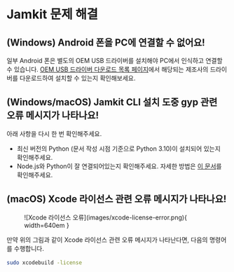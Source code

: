 # Jamkit 문제 해결

## (Windows) Android 폰을 PC에 연결할 수 없어요!

일부 Android 폰은 별도의 OEM USB 드라이버를 설치해야 PC에서 인식하고 연결할 수 있습니다. [OEM USB 드라이버 다운로드 목록 페이지](/reference/install-android-oem/)에서 해당되는 제조사의 드라이버를 다운로드하여 설치할 수 있는지 확인해보세요.

## (Windows/macOS) Jamkit CLI 설치 도중 gyp 관련 오류 메시지가 나타나요!

아래 사항을 다시 한 번 확인해주세요.

* 최신 버전의 Python (문서 작성 시점 기준으로 Python 3.10)이 설치되어 있는지 확인해주세요.
* Node.js와 Python이 잘 연결되어있는지 확인해주세요. 자세한 방법은 [이 문서](/getting-started/install-windows)를 확인해주세요.

## (macOS) Xcode 라이선스 관련 오류 메시지가 나타나요!

<figure markdown>
  ![Xcode 라이선스 오류](images/xcode-license-error.png){ width=640em }
</figure>

만약 위의 그림과 같이 Xcode 라이선스 관련 오류 메시지가 나타난다면, 다음의 명령어를 수행합니다.

```zsh
sudo xcodebuild -license
```
